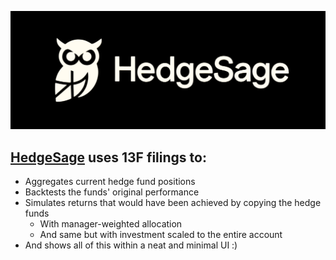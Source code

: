 ![HedgeSage Logo](logo.png)

## [HedgeSage](https://denk1k.github.io/hedgesage/) uses 13F filings to:
* Aggregates current hedge fund positions
* Backtests the funds' original performance
* Simulates returns that would have been achieved by copying the hedge funds
  * With manager-weighted allocation
  * And same but with investment scaled to the entire account
* And shows all of this within a neat and minimal UI :)
